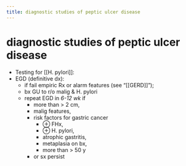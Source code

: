 ```yaml
---
title: diagnostic studies of peptic ulcer disease
---
```


# diagnostic studies of peptic ulcer disease

- Testing for [[H. pylori]]:
- EGD (definitive dx):
  - if fail empiric Rx or alarm features (see “[[GERD]]”);
  - bx GU to r/o malig & H. pylori
  - repeat EGD in _6-12 wk_ if
    - more than > 2 cm,
    - malig features,
    - risk factors for gastric cancer
      - ⊕ FHx,
      - ⊕ H. pylori,
      - atrophic gastritis,
      - metaplasia on bx,
      - more than > 50 y
    - or sx persist
